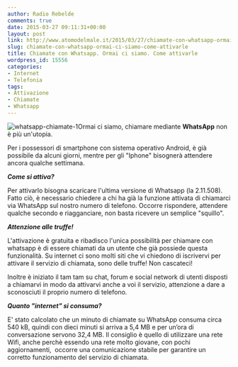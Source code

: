 ```yaml
---
author: Radio Rebelde
comments: true
date: 2015-03-27 09:11:31+00:00
layout: post
link: http://www.atomodelmale.it/2015/03/27/chiamate-con-whatsapp-ormai-ci-siamo-come-attivarle/
slug: chiamate-con-whatsapp-ormai-ci-siamo-come-attivarle
title: Chiamate con Whatsapp. Ormai ci siamo. Come attivarle
wordpress_id: 15556
categories:
- Internet
- Telefonia
tags:
- Attivazione
- Chiamate
- Whatsapp
---
```


![whatsapp-chiamate-1](http://www.atomodelmale.it/wp-content/uploads/2015/03/whatsapp-chiamate-1-300x169.jpg)Ormai ci siamo, chiamare mediante **WhatsApp** non è più un'utopia.

Per i possessori di smartphone con sistema operativo Android, è già possibile da alcuni giorni, mentre per gli "Iphone" bisognerà attendere ancora qualche settimana.

_**Come si attiva?**_

Per attivarlo bisogna scaricare l'ultima versione di Whatsapp (la 2.11.508). Fatto ciò, è necessario chiedere a chi ha già la funzione attivata di chiamarci via WhatsApp sul nostro numero di telefono. Occorre rispondere, attendere qualche secondo e riagganciare, non basta ricevere un semplice "squillo".

_**Attenzione alle truffe!**_

L'attivazione è gratuita e ribadisco l'unica possibilità per chiamare con whatsapp è di essere chiamati da un utente che già possiede questa funzionalità. Su internet ci sono molti siti che vi chiedono di iscrivervi per attivare il servizio di chiamata, sono delle truffe! Non cascateci!

Inoltre è iniziato il tam tam su chat, forum e social network di utenti disposti a chiamarvi in modo da attivarvi anche a voi il servizio, attenzione a dare a sconosciuti il proprio numero di telefono.


_**Quanto "internet" si consuma?**_

E' stato calcolato che un minuto di chiamate su WhatsApp consuma circa 540 kB, quindi con dieci minuti si arriva a 5,4 MB e per un’ora di conversazione servono 32,4 MB. Il consiglio è quello di utilizzare una rete Wifi, anche perchè essendo una rete molto giovane, con pochi aggiornamenti,  occorre una comunicazione stabile per garantire un corretto funzionamento del servizio di chiamata.
